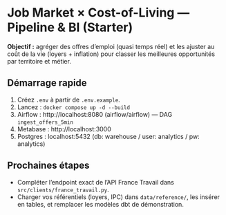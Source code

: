 ﻿# Job Market × Cost-of-Living — Pipeline & BI (Starter)

**Objectif :** agréger des offres d’emploi (quasi temps réel) et les ajuster au coût de la vie (loyers + inflation) pour classer les meilleures opportunités par territoire et métier.

## Démarrage rapide
1) Créez `.env` à partir de `.env.example`.
2) Lancez : `docker compose up -d --build`
3) Airflow : http://localhost:8080 (airflow/airflow) — DAG `ingest_offers_5min`
4) Metabase : http://localhost:3000
5) Postgres : localhost:5432 (db: warehouse / user: analytics / pw: analytics)

## Prochaines étapes
- Compléter l’endpoint exact de l’API France Travail dans `src/clients/france_travail.py`.
- Charger vos référentiels (loyers, IPC) dans `data/reference/`, les insérer en tables, et remplacer les modèles dbt de démonstration.

